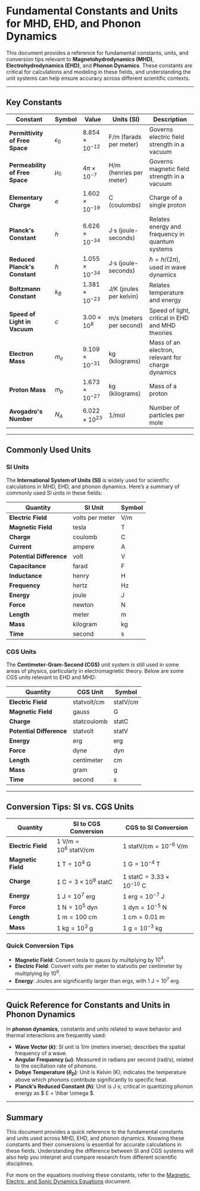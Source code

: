 # Fundamental Constants and Units for MHD, EHD, and Phonon Dynamics

This document provides a reference for fundamental constants, units, and conversion tips relevant to **Magnetohydrodynamics (MHD)**, **Electrohydrodynamics (EHD)**, and **Phonon Dynamics**. These constants are critical for calculations and modeling in these fields, and understanding the unit systems can help ensure accuracy across different scientific contexts.

---

## Key Constants

| Constant                         | Symbol      | Value                        | Units (SI)            | Description                                     |
|----------------------------------|-------------|------------------------------|------------------------|-------------------------------------------------|
| **Permittivity of Free Space**   | $\epsilon_0$ | $8.854 \times 10^{-12}$      | F/m (farads per meter) | Governs electric field strength in a vacuum     |
| **Permeability of Free Space**   | $\mu_0$     | $4\pi \times 10^{-7}$        | H/m (henries per meter) | Governs magnetic field strength in a vacuum     |
| **Elementary Charge**            | $e$         | $1.602 \times 10^{-19}$      | C (coulombs)          | Charge of a single proton                       |
| **Planck's Constant**            | $h$         | $6.626 \times 10^{-34}$      | J·s (joule-seconds)   | Relates energy and frequency in quantum systems |
| **Reduced Planck's Constant**    | $\hbar$     | $1.055 \times 10^{-34}$      | J·s (joule-seconds)   | $\hbar = h / (2\pi)$, used in wave dynamics     |
| **Boltzmann Constant**           | $k_B$       | $1.381 \times 10^{-23}$      | J/K (joules per kelvin)| Relates temperature and energy                  |
| **Speed of Light in Vacuum**     | $c$         | $3.00 \times 10^8$           | m/s (meters per second) | Speed of light, critical in EHD and MHD theories|
| **Electron Mass**                | $m_e$       | $9.109 \times 10^{-31}$      | kg (kilograms)        | Mass of an electron, relevant for charge dynamics|
| **Proton Mass**                  | $m_p$       | $1.673 \times 10^{-27}$      | kg (kilograms)        | Mass of a proton                                |
| **Avogadro's Number**            | $N_A$       | $6.022 \times 10^{23}$       | 1/mol                 | Number of particles per mole                    |

---

## Commonly Used Units

### SI Units

The **International System of Units (SI)** is widely used for scientific calculations in MHD, EHD, and phonon dynamics. Here’s a summary of commonly used SI units in these fields:

| Quantity                  | SI Unit       | Symbol     |
|---------------------------|---------------|------------|
| **Electric Field**        | volts per meter | V/m       |
| **Magnetic Field**        | tesla          | T         |
| **Charge**                | coulomb        | C         |
| **Current**               | ampere         | A         |
| **Potential Difference**  | volt           | V         |
| **Capacitance**           | farad          | F         |
| **Inductance**            | henry          | H         |
| **Frequency**             | hertz          | Hz        |
| **Energy**                | joule          | J         |
| **Force**                 | newton         | N         |
| **Length**                | meter          | m         |
| **Mass**                  | kilogram       | kg        |
| **Time**                  | second         | s         |

### CGS Units

The **Centimeter-Gram-Second (CGS)** unit system is still used in some areas of physics, particularly in electromagnetic theory. Below are some CGS units relevant to EHD and MHD:

| Quantity                  | CGS Unit           | Symbol     |
|---------------------------|--------------------|------------|
| **Electric Field**        | statvolt/cm       | statV/cm   |
| **Magnetic Field**        | gauss             | G          |
| **Charge**                | statcoulomb       | statC      |
| **Potential Difference**  | statvolt          | statV      |
| **Energy**                | erg               | erg        |
| **Force**                 | dyne              | dyn        |
| **Length**                | centimeter        | cm         |
| **Mass**                  | gram              | g          |
| **Time**                  | second            | s          |

---

## Conversion Tips: SI vs. CGS Units

| Quantity                  | SI to CGS Conversion                             | CGS to SI Conversion                             |
|---------------------------|--------------------------------------------------|--------------------------------------------------|
| **Electric Field**        | $1\ \mathrm{V/m} = 10^6\ \mathrm{statV/cm}$     | $1\ \mathrm{statV/cm} = 10^{-6}\ \mathrm{V/m}$  |
| **Magnetic Field**        | $1\ \mathrm{T} = 10^4\ \mathrm{G}$              | $1\ \mathrm{G} = 10^{-4}\ \mathrm{T}$           |
| **Charge**                | $1\ \mathrm{C} = 3 \times 10^9\ \mathrm{statC}$ | $1\ \mathrm{statC} = 3.33 \times 10^{-10}\ \mathrm{C}$ |
| **Energy**                | $1\ \mathrm{J} = 10^7\ \mathrm{erg}$            | $1\ \mathrm{erg} = 10^{-7}\ \mathrm{J}$         |
| **Force**                 | $1\ \mathrm{N} = 10^5\ \mathrm{dyn}$            | $1\ \mathrm{dyn} = 10^{-5}\ \mathrm{N}$         |
| **Length**                | $1\ \mathrm{m} = 100\ \mathrm{cm}$              | $1\ \mathrm{cm} = 0.01\ \mathrm{m}$             |
| **Mass**                  | $1\ \mathrm{kg} = 10^3\ \mathrm{g}$             | $1\ \mathrm{g} = 10^{-3}\ \mathrm{kg}$          |

### Quick Conversion Tips
- **Magnetic Field**: Convert tesla to gauss by multiplying by $10^4$.
- **Electric Field**: Convert volts per meter to statvolts per centimeter by multiplying by $10^6$.
- **Energy**: Joules are significantly larger than ergs, with $1\ \mathrm{J} = 10^7\ \mathrm{erg}$.

---

## Quick Reference for Constants and Units in Phonon Dynamics

In **phonon dynamics**, constants and units related to wave behavior and thermal interactions are frequently used:

- **Wave Vector ($k$)**: SI unit is 1/m (meters inverse); describes the spatial frequency of a wave.
- **Angular Frequency ($\omega$)**: Measured in radians per second (rad/s), related to the oscillation rate of phonons.
- **Debye Temperature ($\theta_D$)**: Unit is Kelvin (K); indicates the temperature above which phonons contribute significantly to specific heat.
- **Planck’s Reduced Constant ($\hbar$)**: Unit is J·s; critical in quantizing phonon energy as $ E = \hbar \omega $.

---

## Summary

This document provides a quick reference to the fundamental constants and units used across MHD, EHD, and phonon dynamics. Knowing these constants and their conversions is essential for accurate calculations in these fields. Understanding the difference between SI and CGS systems will also help you interpret and compare research from different scientific disciplines.

For more on the equations involving these constants, refer to the [Magnetic, Electric, and Sonic Dynamics Equations](Magnetic_Electric_Sonic_Dynamics_Equations.md) document.

